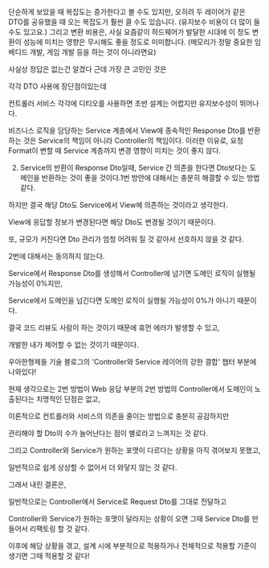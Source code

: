 단순하게 보았을 때 복잡도는 증가한다고 볼 수도 있지만, 오히려 두 레이어가 같은 DTO를 공유했을 때 오는 복잡도가 훨씬 클 수도 있습니다. (유지보수 비용이 더 많이 들 수도 있고요.)
그리고 변환 비용은, 사실 요즘같이 하드웨어가 발달한 시대에 이 정도 변환이 성능에 미치는 영향은 무시해도 좋을 정도로 미미합니다. (메모리가 정말 중요한 임베디드 개발, 게임 개발 등을 하는 것이 아니라면요)


사실상 정답은 없는건 알겠다 
근데 가장 큰 고민인 것은 


각각 DTO 사용에 장단점이있는데 

컨트롤러 서비스 각각에 디티오를 사용하면 
초반 설계는 어렵지만 유지보수성이 뛰어나다.

비즈니스 로직을 담당하는 Service 계층에서 View에 종속적인 Response Dto를 반환하는 것은
Service의 책임이 아니라 Controller의 책임이다.
이러한 이유로, 요청 Format이 변할 때 Service 계층까지 변경 영향이 미치는 것이 좋지 않다.

2. Service의 반환이 Response Dto일때, Service 간 의존을 한다면
   Dto보다는 도메인을 반환하는 것이 좋을 것이다.1번 방안에 대해서는 충분히 해결할 수 있는 방법같다.

하지만 결국 해당 Dto도 Service에서 View에 의존하는 것이라고 생각한다.

View에 응답할 정보가 변경된다면 해당 Dto도 변경될 것이기 때문이다.

또, 규모가 커진다면 Dto 관리가 엄청 어려워 질 것 같아서 선호하지 않을 것 같다.



2번에 대해서는 동의하지 않는다.

Service에서 Response Dto를 생성해서 Controller에 넘기면 도메인 로직이 실행될 가능성이 0%지만,

Service에서 도메인을 넘긴다면 도메인 로직이 실행될 가능성이 0%가 아니기 때문이다.

결국 코드 리뷰도 사람이 하는 것이기 때문에 휴먼 에러가 발생할 수 있고,

개발한 내가 제어할 수 없는 것이기 때문이다.

우아한형제들 기술 블로그의 'Controller와 Service 레이어의 강한 결합' 챕터 부분에 나와있다!





현재 생각으로는 2번 방법이 Web 응답 부분의 2번 방법의 Controller에서 도메인이 노출된다는 치명적인 단점은 없고,


이론적으로 컨트롤러와 서비스의 의존을 줄이는 방법으로 충분히 공감하지만

관리해야 할 Dto의 수가 늘어난다는 점이 별로라고 느껴지는 것 같다.



그리고 Controller와 Service가 원하는 포맷이 다르다는 상황을 아직 겪어보지 못했고,

일반적으로 쉽게 상상할 수 없어서 더 와닿지 않는 것 같다.



그래서 내린 결론은,

일반적으로는 Controller에서 Service로 Request Dto를 그대로 전달하고

Controller와 Service가 원하는 포맷이 달라지는 상황이 오면 그때 Service Dto를 만들어서 리팩토링 할 것 같다.

이후에 해당 상황을 겪고, 설계 시에 부분적으로 적용하거나 전체적으로 적용할 기준이 생기면 그때 적용할 것 같다!